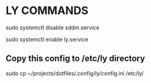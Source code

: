# LY COMMANDS

sudo systemctl disable sddm.service

sudo systemctl enable ly.service

## Copy this config to /etc/ly directory

sudo cp ~/projects/dotfiles/.config/ly/config.ini /etc/ly/
